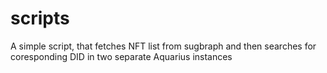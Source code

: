 # scripts
A simple script, that fetches NFT list from sugbraph and then searches for coresponding DID in two separate Aquarius instances